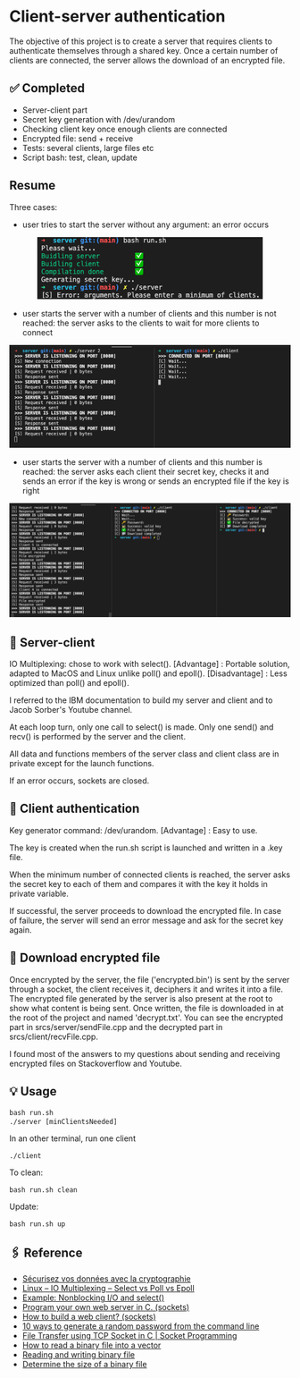 # Client-server authentication

The objective of this project is to create a server that requires clients to authenticate themselves through a shared key. Once a certain number of clients are connected, the server allows the download of an encrypted file.

## ✅ Completed
- Server-client part
- Secret key generation with /dev/urandom
- Checking client key once enough clients are connected
- Encrypted file: send + receive
- Tests: several clients, large files etc
- Script bash: test, clean, update

## Resume

Three cases:
- user tries to start the server without any argument: an error occurs

<p align="center">
	<img src="./assets/error.png" >
</p>


- user starts the server with a number of clients and this number is not reached: the server asks to the clients to wait for more clients to connect

<p align="center">
	<img src="./assets/wait.png" >
</p>

- user starts the server with a number of clients and this number is reached: the server asks each client their secret key, checks it and sends an error if the key is wrong or sends an encrypted file if the key is right

<p align="center">
	<img src="./assets/success.png" >
</p>

## 🔎 Server-client

IO Multiplexing: chose to work with select().
[Advantage] : Portable solution, adapted to MacOS and Linux unlike poll() and epoll().
[Disadvantage] : Less optimized than poll() and epoll().

I referred to the IBM documentation to build my server and client and to Jacob Sorber's Youtube channel.

At each loop turn, only one call to select() is made. Only one send() and recv() is performed by the server and the client.

All data and functions members of the server class and client class are in private except for the launch functions.

If an error occurs, sockets are closed.

## 🔎 Client authentication

Key generator command: /dev/urandom.
[Advantage] : Easy to use.

The key is created when the run.sh script is launched and written in a .key file.

When the minimum number of connected clients is reached, the server asks the secret key to each of them and compares it with the key it holds in private variable.

If successful, the server proceeds to download the encrypted file.
In case of failure, the server will send an error message and ask for the secret key again.

## 🔎 Download encrypted file

Once encrypted by the server, the file ('encrypted.bin') is sent by the server through a socket, the client receives it, deciphers it and writes it into a file. The encrypted file generated by the server is also present at the root to show what content is being sent. Once written, the file is downloaded in at the root of the project and named 'decrypt.txt'. You can see the encrypted part in srcs/server/sendFile.cpp and the decrypted part in srcs/client/recvFile.cpp.

I found most of the answers to my questions about sending and receiving encrypted files on Stackoverflow and Youtube.

## 💡 Usage

```
bash run.sh
./server [minClientsNeeded]
```

In an other terminal, run one client

```
./client
```

To clean:
```
bash run.sh clean
```

Update:
```
bash run.sh up
```

## 🖇 Reference
- [Sécurisez vos données avec la cryptographie](https://openclassrooms.com/fr/courses/1757741-securisez-vos-donnees-avec-la-cryptographie/6031691-decouvrez-la-cryptographie-moderne)
- [Linux – IO Multiplexing – Select vs Poll vs Epoll](https://devarea.com/linux-io-multiplexing-select-vs-poll-vs-epoll/#.Yf5wxGDjJKM)
- [Example: Nonblocking I/O and select()](https://www.ibm.com/docs/en/i/7.1?topic=designs-example-nonblocking-io-select)
- [Program your own web server in C. (sockets)](https://www.youtube.com/watch?v=esXw4bdaZkc&ab_channel=JacobSorber)
- [How to build a web client? (sockets)](https://www.youtube.com/watch?v=bdIiTxtMaKA&ab_channel=JacobSorber)
- [10 ways to generate a random password from the command line](https://www.howtogeek.com/howto/30184/10-ways-to-generate-a-random-password-from-the-command-line)
- [File Transfer using TCP Socket in C | Socket Programming](https://www.youtube.com/watch?v=7d7_G81uews&ab_channel=IdiotDeveloper)
- [How to read a binary file into a vector](https://stackoverflow.com/questions/15138353/how-to-read-a-binary-file-into-a-vector-of-unsigned-chars)
- [Reading and writing binary file](https://stackoverflow.com/questions/5420317/reading-and-writing-binary-file)
- [Determine the size of a binary file](https://stackoverflow.com/questions/13648066/determine-the-size-of-a-binary-file)
